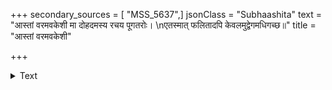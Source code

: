 +++
secondary_sources = [ "MSS_5637",]
jsonClass = "Subhaashita"
text = "आस्तां वरमवकेशी मा दोहदमस्य रचय पूगतरोः।  \nएतस्मात् फलितादपि केवलमुद्वेगमधिगच्छ॥"
title = "आस्तां वरमवकेशी"

+++

<details><summary>Text</summary>

आस्तां वरमवकेशी मा दोहदमस्य रचय पूगतरोः।  
एतस्मात् फलितादपि केवलमुद्वेगमधिगच्छ॥
</details>
